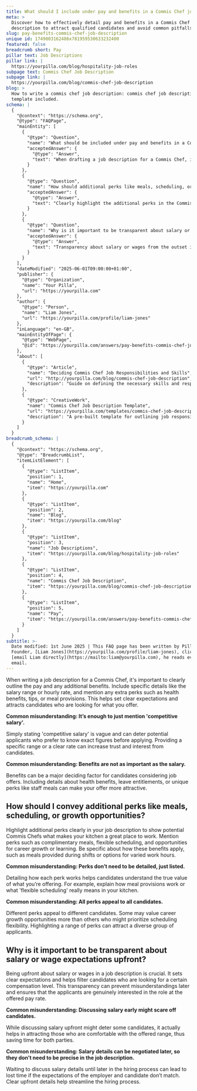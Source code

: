 ```yaml
---
title: What should I include under pay and benefits in a Commis Chef job description?
meta: >
  Discover how to effectively detail pay and benefits in a Commis Chef job
  description to attract qualified candidates and avoid common pitfalls.
slug: pay-benefits-commis-chef-job-description
unique id: 1749803162486x781959530633232400
featured: false
breadcrumb short: Pay
pillar text: Job Descriptions
pillar link: |
  https://yourpilla.com/blog/hospitality-job-roles
subpage text: Commis Chef Job Description
subpage link: |
  https://yourpilla.com/blog/commis-chef-job-description
blog: >
  How to write a commis chef job description: commis chef job description
  template included.
schema: |
  {
    "@context": "https://schema.org",
    "@type": "FAQPage",
    "mainEntity": [
      {
        "@type": "Question",
        "name": "What should be included under pay and benefits in a Commis Chef job description?",
        "acceptedAnswer": {
          "@type": "Answer",
          "text": "When drafting a job description for a Commis Chef, it is crucial to clearly state the pay and any additional benefits. Provide details such as the salary range or hourly rate and extra perks like health benefits, tips, or meals. This sets clear expectations and attracts applicants who are looking for specific things in their job offer."
        }
      },
      {
        "@type": "Question",
        "name": "How should additional perks like meals, scheduling, or growth opportunities be conveyed in a job description?",
        "acceptedAnswer": {
          "@type": "Answer",
          "text": "Clearly highlight the additional perks in the Commis Chef job description to demonstrate the value of your kitchen as an attractive work environment. Be specific about the perks, such as meals provided during shifts or flexible work hours, and detail how each benefit is implemented to fully inform potential applicants."
        }
      },
      {
        "@type": "Question",
        "name": "Why is it important to be transparent about salary or wage expectations upfront in a job description?",
        "acceptedAnswer": {
          "@type": "Answer",
          "text": "Transparency about salary or wages from the outset is vital in a job description. It sets clear expectations and filters candidates who seek specific compensation. This transparency prevents later misunderstandings and ensures that only genuinely interested candidates apply."
        }
      }
    ],
    "dateModified": "2025-06-01T09:00:00+01:00",
    "publisher": {
      "@type": "Organization",
      "name": "Your Pilla",
      "url": "https://yourpilla.com"
    },
    "author": {
      "@type": "Person",
      "name": "Liam Jones",
      "url": "https://yourpilla.com/profile/liam-jones"
    },
    "inLanguage": "en-GB",
    "mainEntityOfPage": {
      "@type": "WebPage",
      "@id": "https://yourpilla.com/answers/pay-benefits-commis-chef-job-description"
    },
    "about": [
      {
        "@type": "Article",
        "name": "Deciding Commis Chef Job Responsibilities and Skills",
        "url": "http://yourpilla.com/blog/commis-chef-job-description",
        "description": "Guide on defining the necessary skills and responsibilities for hiring a Commis Chef."
      },
      {
        "@type": "CreativeWork",
        "name": "Commis Chef Job Description Template",
        "url": "https://yourpilla.com/templates/commis-chef-job-description",
        "description": "A pre-built template for outlining job responsibilities and requirements for a Commis Chef."
      }
    ]
  }
breadcrumb_schema: |
  {
    "@context": "https://schema.org",
    "@type": "BreadcrumbList",
    "itemListElement": [
      {
        "@type": "ListItem",
        "position": 1,
        "name": "Home",
        "item": "https://yourpilla.com"
      },
      {
        "@type": "ListItem",
        "position": 2,
        "name": "Blog",
        "item": "https://yourpilla.com/blog"
      },
      {
        "@type": "ListItem",
        "position": 3,
        "name": "Job Descriptions",
        "item": "https://yourpilla.com/blog/hospitality-job-roles"
      },
      {
        "@type": "ListItem",
        "position": 4,
        "name": "Commis Chef Job Description",
        "item": "https://yourpilla.com/blog/commis-chef-job-description"
      },
      {
        "@type": "ListItem",
        "position": 5,
        "name": "Pay",
        "item": "https://yourpilla.com/answers/pay-benefits-commis-chef-job-description"
      }
    ]
  }
subtitle: >-
  Date modified: 1st June 2025 | This FAQ page has been written by Pilla
  Founder, [Liam Jones](https://yourpilla.com/profile/liam-jones), click to
  [email Liam directly](https://mailto:liam@yourpilla.com), he reads every
  email.
---
```

When writing a job description for a Commis Chef, it's important to clearly outline the pay and any additional benefits. Include specific details like the salary range or hourly rate, and mention any extra perks such as health benefits, tips, or meal provisions. This helps set clear expectations and attracts candidates who are looking for what you offer.

**Common misunderstanding: It’s enough to just mention 'competitive salary'.**

Simply stating 'competitive salary' is vague and can deter potential applicants who prefer to know exact figures before applying. Providing a specific range or a clear rate can increase trust and interest from candidates.

**Common misunderstanding: Benefits are not as important as the salary.**

Benefits can be a major deciding factor for candidates considering job offers. Including details about health benefits, leave entitlements, or unique perks like staff meals can make your offer more attractive.

## How should I convey additional perks like meals, scheduling, or growth opportunities?

Highlight additional perks clearly in your job description to show potential Commis Chefs what makes your kitchen a great place to work. Mention perks such as complimentary meals, flexible scheduling, and opportunities for career growth or learning. Be specific about how these benefits apply, such as meals provided during shifts or options for varied work hours.

**Common misunderstanding: Perks don’t need to be detailed, just listed.**

Detailing how each perk works helps candidates understand the true value of what you’re offering. For example, explain how meal provisions work or what 'flexible scheduling' really means in your kitchen.

**Common misunderstanding: All perks appeal to all candidates.**

Different perks appeal to different candidates. Some may value career growth opportunities more than others who might prioritize scheduling flexibility. Highlighting a range of perks can attract a diverse group of applicants.

## Why is it important to be transparent about salary or wage expectations upfront?

Being upfront about salary or wages in a job description is crucial. It sets clear expectations and helps filter candidates who are looking for a certain compensation level. This transparency can prevent misunderstandings later and ensures that the applicants are genuinely interested in the role at the offered pay rate.

**Common misunderstanding: Discussing salary early might scare off candidates.**

While discussing salary upfront might deter some candidates, it actually helps in attracting those who are comfortable with the offered range, thus saving time for both parties.

**Common misunderstanding: Salary details can be negotiated later, so they don’t need to be precise in the job description.**

Waiting to discuss salary details until later in the hiring process can lead to lost time if the expectations of the employer and candidate don’t match. Clear upfront details help streamline the hiring process.
